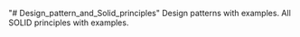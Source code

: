 "# Design_pattern_and_Solid_principles" 
Design patterns with examples.
All SOLID principles with examples.

